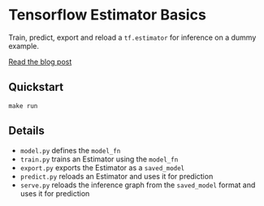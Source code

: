 # Tensorflow Estimator Basics

Train, predict, export and reload a `tf.estimator` for inference on a dummy example. 

[Read the blog post](https://guillaumegenthial.github.io/serving-tensorflow-estimator.html)




## Quickstart

```
make run
```

## Details

- `model.py` defines the `model_fn`
- `train.py` trains an Estimator using the `model_fn`
- `export.py` exports the Estimator as a `saved_model`
- `predict.py` reloads an Estimator and uses it for prediction
- `serve.py` reloads the inference graph from the `saved_model` format and uses it for prediction
